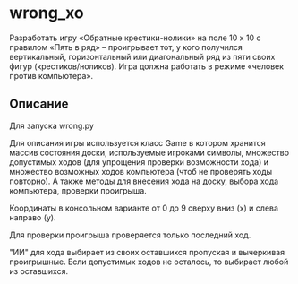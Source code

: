 # wrong_xo
Разработать игру «Обратные крестики-нолики» на поле 10 x 10 с правилом «Пять в ряд» – проигрывает тот,
у кого получился вертикальный, горизонтальный или диагональный ряд из пяти своих фигур (крестиков/ноликов).
Игра должна работать в режиме «человек против компьютера».

## Описание

Для запуска wrong.py

Для описания игры используется класс Game в котором хранится массив состояния доски, используемые игроками символы,
множество допустимых ходов (для упрощения проверки возможности хода) и множество возможных ходов компьютера (чтоб
не проверять ходы повторно). А также методы для внесения хода на доску, выбора хода компьютера, проверки проигрыша.

Координаты в консольном варианте от 0 до 9 сверху вниз (x) и слева направо (y).

Для проверки проигрыша проверяется только последний ход.

"ИИ" для хода выбирает из своих оставшихся пропуская и вычеркивая проигрышные. Если допустимых ходов не осталось,
то выбирает любой из оставшихся.

